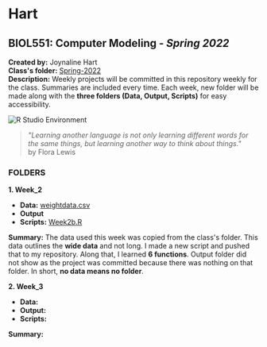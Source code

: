 # Hart
## BIOL551: Computer Modeling - _Spring 2022_
**Created by:** Joynaline Hart  
**Class's folder:** [Spring-2022](https://github.com/Biol551-CSUN/Spring-2022)  
**Description:** Weekly projects will be committed in this repository weekly for the class. Summaries are included every time. Each week, new folder will be made along with the **three folders (Data, Output, Scripts)** for easy accessibility.

![R Studio Environment](https://www.datasciencecentral.com/wp-content/uploads/2021/10/RStudio.png) 
> _"Learning another language is not only learning different words for the same things, but learning another way to think about things."_  
> by Flora Lewis

### FOLDERS
**1. Week_2**
* **Data:** [weightdata.csv](https://github.com/Biol551-CSUN/Hart/blob/main/Week_2/Data/weightdata.csv) 
* **Output**
* **Scripts:** [Week2b.R](https://github.com/Biol551-CSUN/Hart/blob/main/Week_2/Scripts/Week2b.R)  

**Summary:** The data used this week was copied from the class's folder. This data outlines the **wide data** and not long. I made a new script and pushed that to my repository. Along that, I learned **6 functions**. Output folder did not show as the project was committed because there was nothing on that folder. In short, **no data means no folder**.  

**2. Week_3**
* **Data:** 
* **Output:** 
* **Scripts:** 

**Summary:**

